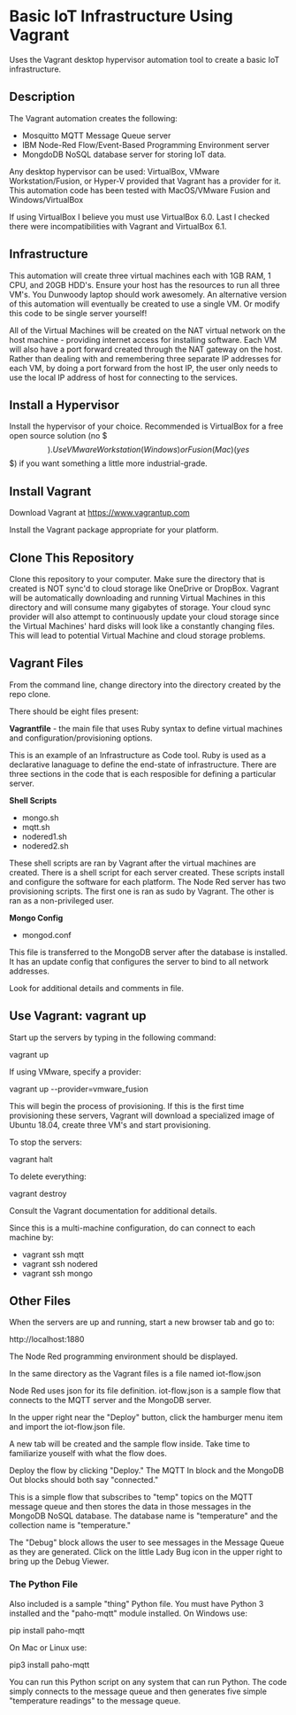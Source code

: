 # Basic IoT Infrastructure Using Vagrant

Uses the Vagrant desktop hypervisor automation tool to create a basic IoT infrastructure.

## Description

The Vagrant automation creates the following:

* Mosquitto MQTT Message Queue server
* IBM Node-Red Flow/Event-Based Programming Environment server
* MongdoDB NoSQL database server for storing IoT data.

Any desktop hypervisor can be used: VirtualBox, VMware Workstation/Fusion, or Hyper-V provided that Vagrant has a provider for it.  This automation code has been tested with MacOS/VMware Fusion and Windows/VirtualBox

If using VirtualBox I believe you must use VirtualBox 6.0.  Last I checked there were incompatibilities with Vagrant and VirtualBox 6.1.

## Infrastructure

This automation will create three virtual machines each with 1GB RAM, 1 CPU, and 20GB HDD's.  Ensure your host has the resources to run all three VM's. You Dunwoody laptop should work awesomely. An alternative version of this automation will eventually be created to use a single VM.  Or modify this code to be single server yourself!

All of the Virtual Machines will be created on the NAT virtual network on the host machine - providing internet access for installing software.  Each VM will also have a port forward created through the NAT gateway on the host.  Rather than dealing with and remembering three separate IP addresses for each VM, by doing a port forward from the host IP, the user only needs to use the local IP address of host for connecting to the services. 

## Install a Hypervisor

Install the hypervisor of your choice.   Recommended is VirtualBox for a free open source solution (no $$$).  Use VMware Workstation (Windows) or Fusion (Mac) (yes $$$) if you want something a little more industrial-grade.

## Install Vagrant

Download Vagrant at https://www.vagrantup.com

Install the Vagrant package appropriate for your platform.

## Clone This Repository

Clone this repository to your computer.  Make sure the directory that is created is NOT sync'd to cloud storage like OneDrive or DropBox.   Vagrant will be automatically downloading and running Virtual Machines in this directory and will consume many gigabytes of storage.  Your cloud sync provider will also attempt to continuously update your cloud storage since the Virtual Machines' hard disks will look like a constantly changing files.  This will lead to potential Virtual Machine and cloud storage problems.

## Vagrant Files

From the command line, change directory into the directory created by the repo clone.

There should be eight files present:

**Vagrantfile** - the main file that uses Ruby syntax to define virtual machines and configuration/provisioning options.

This is an example of an Infrastructure as Code tool.  Ruby is used as a declarative lanaguage to define the end-state of infrastructure.  There are three sections in the code that is each resposible for defining a particular server.

**Shell Scripts**
* mongo.sh
* mqtt.sh
* nodered1.sh
* nodered2.sh

These shell scripts are ran by Vagrant after the virtual machines are created.  There is a shell script for each server created.  These scripts install and configure the software for each platform.  The Node Red server has two provisioning scripts.  The first one is ran as sudo by Vagrant.  The other is ran as a non-privileged user.

**Mongo Config**
* mongod.conf

This file is transferred to the MongoDB server after the database is installed.  It has an update config that configures the server to bind to all network addresses.

Look for additional details and comments in file.

## Use Vagrant: vagrant up

Start up the servers by typing in the following command:

vagrant up

If using VMware, specify a provider:

vagrant up --provider=vmware_fusion

This will begin the process of provisioning.   If this is the first time provisioning these servers, Vagrant will download a specialized image of Ubuntu 18.04, create three VM's and start provisioning.

To stop the servers:

vagrant halt

To delete everything:

vagrant destroy

Consult the Vagrant documentation for additional details.

Since this is a multi-machine configuration, do can connect to each machine by:

* vagrant ssh mqtt
* vagrant ssh nodered
* vagrant ssh mongo

## Other Files

When the servers are up and running, start a new browser tab and go to:

http://localhost:1880

The Node Red programming environment should be displayed.

In the same directory as the Vagrant files is a file named iot-flow.json

Node Red uses json for its file definition.  iot-flow.json is a sample flow that connects to the MQTT server and the MongoDB server.

In the upper right near the "Deploy" button, click the hamburger menu item and import the iot-flow.json file.

A new tab will be created and the sample flow inside.  Take time to familiarize youself with what the flow does.

Deploy the flow by clicking "Deploy."   The MQTT In block and the MongoDB Out blocks should both say "connected."

This is a simple flow that subscribes to "temp" topics on the MQTT message queue and then stores the data in those messages in the MongoDB NoSQL database. The database name is "temperature" and the collection name is "temperature."

The "Debug" block allows the user to see messages in the Message Queue as they are generated. Click on the little Lady Bug icon in the upper right to bring up the Debug Viewer.

### The Python File

Also included is a sample "thing" Python file.  You must have Python 3 installed and the "paho-mqtt" module installed.   On Windows use:

pip install paho-mqtt

On Mac or Linux use:

pip3 install paho-mqtt

You can run this Python script on any system that can run Python.   The code simply connects to the message queue and then generates five simple "temperature readings" to the message queue.
